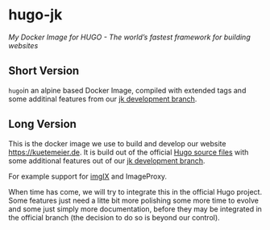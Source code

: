 # hugo-jk

*My Docker Image for HUGO - The world’s fastest framework for building websites*

## Short Version

`hugo`in an alpine based Docker Image, compiled with extended tags and some additinal features from our [jk development branch](https://github.com/kuetemeier/hugo/tree/jk).

## Long Version

This is the docker image we use to build and develop our website <https://kuetemeier.de>.
It is build out of the official [Hugo source files](https://github.com/gohugoio/hugo)
with some additional features out of our [jk development branch](https://github.com/kuetemeier/hugo/tree/jk).

For example support for [imgIX](https://www.imgix.com/) and ImageProxy.

When time has come, we will try to integrate this in the official Hugo project. Some features just need a
litte bit more polishing some more time to evolve and some just simply more documentation, before they may be
integrated in the official branch (the decision to do so is beyond our control).

